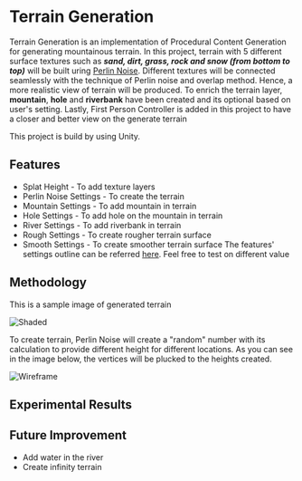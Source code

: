 # Terrain Generation
Terrain Generation is an implementation of Procedural Content Generation for generating mountainous terrain. 
In this project, terrain with 5 different surface textures such as ***sand, dirt, grass, rock and snow (from bottom to top)*** 
will be built uring [Perlin Noise](https://en.wikipedia.org/wiki/Perlin_noise#:~:text=Perlin%20noise%20is%20a%20procedural,details%20are%20the%20same%20size.).
Different textures will be connected seamlessly with the technique of Perlin noise and overlap method. Hence, a more realistic view of terrain will be produced.
To enrich the terrain layer, **mountain**, **hole** and **riverbank** have been created and its optional based on user's setting. 
Lastly, First Person Controller is added in this project to have a closer and better view on the generate terrain

This project is build by using Unity.

## Features
* Splat Height - To add texture layers 
* Perlin Noise Settings - To create the terrain
* Mountain Settings - To add mountain in terrain
* Hole Settings - To add hole on the mountain in terrain
* River Settings - To add riverbank in terrain
* Rough Settings - To create rougher terrain surface
* Smooth Settings - To create smoother terrain surface
The features' settings outline can be referred [here](/img/setting.JPG). Feel free to test on different value

## Methodology
This is a sample image of generated terrain

![Shaded](/img/shaded.JPG)

To create terrain, Perlin Noise will create a "random" number with its calculation to provide different height for different locations.
As you can see in the image below, the vertices will be plucked to the heights created.

![Wireframe](/img/wireframe.JPG)


## Experimental Results


## Future Improvement
- Add water in the river
- Create infinity terrain

